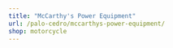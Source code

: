 ```yaml
---
title: "McCarthy's Power Equipment"
url: /palo-cedro/mccarthys-power-equipment/
shop: motorcycle
---
```

